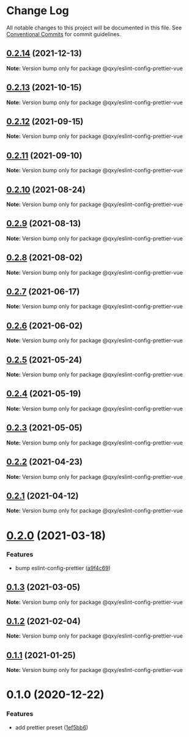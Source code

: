 # Change Log

All notable changes to this project will be documented in this file.
See [Conventional Commits](https://conventionalcommits.org) for commit guidelines.

## [0.2.14](https://github.com/qxy-fe/configs/compare/@qxy/eslint-config-prettier-vue@0.2.13...@qxy/eslint-config-prettier-vue@0.2.14) (2021-12-13)

**Note:** Version bump only for package @qxy/eslint-config-prettier-vue





## [0.2.13](https://github.com/qxy-fe/configs/compare/@qxy/eslint-config-prettier-vue@0.2.12...@qxy/eslint-config-prettier-vue@0.2.13) (2021-10-15)

**Note:** Version bump only for package @qxy/eslint-config-prettier-vue





## [0.2.12](https://github.com/qxy-fe/configs/compare/@qxy/eslint-config-prettier-vue@0.2.11...@qxy/eslint-config-prettier-vue@0.2.12) (2021-09-15)

**Note:** Version bump only for package @qxy/eslint-config-prettier-vue





## [0.2.11](https://github.com/qxy-fe/configs/compare/@qxy/eslint-config-prettier-vue@0.2.10...@qxy/eslint-config-prettier-vue@0.2.11) (2021-09-10)

**Note:** Version bump only for package @qxy/eslint-config-prettier-vue





## [0.2.10](https://github.com/qxy-fe/configs/compare/@qxy/eslint-config-prettier-vue@0.2.9...@qxy/eslint-config-prettier-vue@0.2.10) (2021-08-24)

**Note:** Version bump only for package @qxy/eslint-config-prettier-vue





## [0.2.9](https://github.com/qxy-fe/configs/compare/@qxy/eslint-config-prettier-vue@0.2.8...@qxy/eslint-config-prettier-vue@0.2.9) (2021-08-13)

**Note:** Version bump only for package @qxy/eslint-config-prettier-vue





## [0.2.8](https://github.com/qxy-fe/configs/compare/@qxy/eslint-config-prettier-vue@0.2.7...@qxy/eslint-config-prettier-vue@0.2.8) (2021-08-02)

**Note:** Version bump only for package @qxy/eslint-config-prettier-vue

## [0.2.7](https://github.com/qxy-fe/configs/compare/@qxy/eslint-config-prettier-vue@0.2.6...@qxy/eslint-config-prettier-vue@0.2.7) (2021-06-17)

**Note:** Version bump only for package @qxy/eslint-config-prettier-vue

## [0.2.6](https://github.com/qxy-fe/configs/compare/@qxy/eslint-config-prettier-vue@0.2.5...@qxy/eslint-config-prettier-vue@0.2.6) (2021-06-02)

**Note:** Version bump only for package @qxy/eslint-config-prettier-vue

## [0.2.5](https://github.com/qxy-fe/configs/compare/@qxy/eslint-config-prettier-vue@0.2.4...@qxy/eslint-config-prettier-vue@0.2.5) (2021-05-24)

**Note:** Version bump only for package @qxy/eslint-config-prettier-vue

## [0.2.4](https://github.com/qxy-fe/configs/compare/@qxy/eslint-config-prettier-vue@0.2.3...@qxy/eslint-config-prettier-vue@0.2.4) (2021-05-19)

**Note:** Version bump only for package @qxy/eslint-config-prettier-vue

## [0.2.3](https://github.com/qxy-fe/configs/compare/@qxy/eslint-config-prettier-vue@0.2.2...@qxy/eslint-config-prettier-vue@0.2.3) (2021-05-05)

**Note:** Version bump only for package @qxy/eslint-config-prettier-vue

## [0.2.2](https://github.com/qxy-fe/configs/compare/@qxy/eslint-config-prettier-vue@0.2.1...@qxy/eslint-config-prettier-vue@0.2.2) (2021-04-23)

**Note:** Version bump only for package @qxy/eslint-config-prettier-vue

## [0.2.1](https://github.com/qxy-fe/configs/compare/@qxy/eslint-config-prettier-vue@0.2.0...@qxy/eslint-config-prettier-vue@0.2.1) (2021-04-12)

**Note:** Version bump only for package @qxy/eslint-config-prettier-vue

# [0.2.0](https://github.com/qxy-fe/configs/compare/@qxy/eslint-config-prettier-vue@0.1.3...@qxy/eslint-config-prettier-vue@0.2.0) (2021-03-18)

### Features

-   bump eslint-config-prettier ([a9f4c69](https://github.com/qxy-fe/configs/commit/a9f4c69a2584ead637e67207f4fb028384dce948))

## [0.1.3](https://github.com/qxy-fe/configs/compare/@qxy/eslint-config-prettier-vue@0.1.2...@qxy/eslint-config-prettier-vue@0.1.3) (2021-03-05)

**Note:** Version bump only for package @qxy/eslint-config-prettier-vue

## [0.1.2](https://github.com/qxy-fe/configs/compare/@qxy/eslint-config-prettier-vue@0.1.1...@qxy/eslint-config-prettier-vue@0.1.2) (2021-02-04)

**Note:** Version bump only for package @qxy/eslint-config-prettier-vue

## [0.1.1](https://github.com/qxy-fe/configs/compare/@qxy/eslint-config-prettier-vue@0.1.0...@qxy/eslint-config-prettier-vue@0.1.1) (2021-01-25)

**Note:** Version bump only for package @qxy/eslint-config-prettier-vue

# 0.1.0 (2020-12-22)

### Features

-   add prettier preset ([1ef5bb6](https://github.com/qxy-fe/configs/commit/1ef5bb6be35fac9592d01196bc7af60d7f022ceb))
